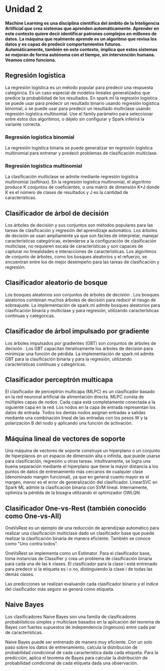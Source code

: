 # Unidad 2

#### Machine Learning es una disciplina científica del ámbito de la Inteligencia Artificial que crea sistemas que aprenden automáticamente. Aprender en este contexto quiere decir identificar patrones complejos en millones de datos. La máquina que realmente aprende es un algoritmo que revisa los datos y es capaz de predecir comportamientos futuros. Automáticamente, también en este contexto, implica que estos sistemas se mejoran de forma autónoma con el tiempo, sin intervención humana. Veamos cómo funciona.

## Regresión logística

La regresión logística es un método popular para predecir una respuesta categórica. Es un caso especial de modelos lineales generalizados que predice la probabilidad de los resultados. En spark.ml la regresión logística se puede usar para predecir un resultado binario usando regresión logística binomial, o se puede usar para predecir un resultado multiclase usando regresión logística multinomial. Use el family parámetro para seleccionar entre estos dos algoritmos, o déjelo sin configurar y Spark inferirá la variante correcta.

### Regresión logística binomial

La regresión logística binaria se puede generalizar en regresión logística multinomial para entrenar y predecir problemas de clasificación multiclase.

### Regresión logística multinomial

La clasificación multiclase se admite mediante regresión logística multinomial (softmax). En la regresión logística multinomial, el algoritmo produce K conjuntos de coeficientes, o una matriz de dimensión K*J donde K es el número de clases de resultados y J es la cantidad de características.

## Clasificador de árbol de decisión

Los árboles de decisión y sus conjuntos son métodos populares para las tareas de clasificación y regresión del aprendizaje automático. Los árboles de decisión se usan ampliamente ya que son fáciles de interpretar, manejar características categóricas, extenderse a la configuración de clasificación multiclase, no requieren escala de características y son capaces de capturar no linealidades e interacciones de características. Los algoritmos de conjunto de árboles, como los bosques aleatorios y el refuerzo, se encuentran entre los de mejor desempeño para las tareas de clasificación y regresión.

## Clasificador aleatorio de bosque

Los bosques aleatorios son conjuntos de árboles de decisión . Los bosques aleatorios combinan muchos árboles de decisión para reducir el riesgo de sobreajuste. La implementación de spark.ml admite bosques aleatorios para clasificación binaria y multiclase y para regresión, utilizando características continuas y categóricas.

## Clasificador de árbol impulsado por gradiente

Los árboles impulsados por gradientes (GBT) son conjuntos de árboles de decisión . Los GBT capacitan iterativamente los árboles de decisión para minimizar una función de pérdida. La implementación de spark.ml admite GBT para la clasificación binaria y para la regresión, utilizando características continuas y categóricas.

## Clasificador perceptrón multicapa

El clasificador de perceptrón multicapa (MLPC) es un clasificador basado en la red neuronal artificial de alimentación directa. MLPC consta de múltiples capas de nodos. Cada capa está completamente conectada a la siguiente capa en la red. Los nodos en la capa de entrada representan los datos de entrada. Todos los demás nodos asignan entradas a salidas mediante una combinación lineal de las entradas con los pesos W y la polarización B del nodo y aplicando una función de activación.

## Máquina lineal de vectores de soporte

Una máquina de vectores de soporte construye un hiperplano o un conjunto de hiperplanos en un espacio de dimensión alta o infinita, que puede usarse para clasificación, regresión u otras tareas. Intuitivamente, se logra una buena separación mediante el hiperplano que tiene la mayor distancia a los puntos de datos de entrenamiento más cercanos de cualquier clase (denominado margen funcional), ya que en general cuanto mayor es el margen, menor es el error de generalización del clasificador. LinearSVC en Spark ML admite la clasificación binaria con SVM lineal. Internamente, optimiza la pérdida de la bisagra utilizando el optimizador OWLQN.

## Clasificador One-vs-Rest (también conocido como One-vs-All)

OneVsRest es un ejemplo de una reducción de aprendizaje automático para realizar una clasificación multiclase dado un clasificador base que puede realizar la clasificación binaria de manera eficiente. También se conoce como "Uno contra todos".

OneVsRest se implementa como un Estimator. Para el clasificador base, toma instancias de Classifier y crea un problema de clasificación binaria para cada una de las k clases. El clasificador para la clase i está entrenado para predecir si la etiqueta es i o no, distinguiendo la clase i de todas las demás clases.

Las predicciones se realizan evaluando cada clasificador binario y el índice del clasificador más seguro se genera como etiqueta.

## Naive Bayes

Los clasificadores Naive Bayes son una familia de clasificadores probabilísticos simples y multiclase basados ​​en la aplicación del teorema de Bayes con fuertes supuestos de independencia (ingenuos) entre cada par de características.

Naive Bayes puede ser entrenado de manera muy eficiente. Con un solo paso sobre los datos de entrenamiento, calcula la distribución de probabilidad condicional de cada característica dada cada etiqueta. Para la predicción, aplica el teorema de Bayes para calcular la distribución de probabilidad condicional de cada etiqueta dada una observación.
